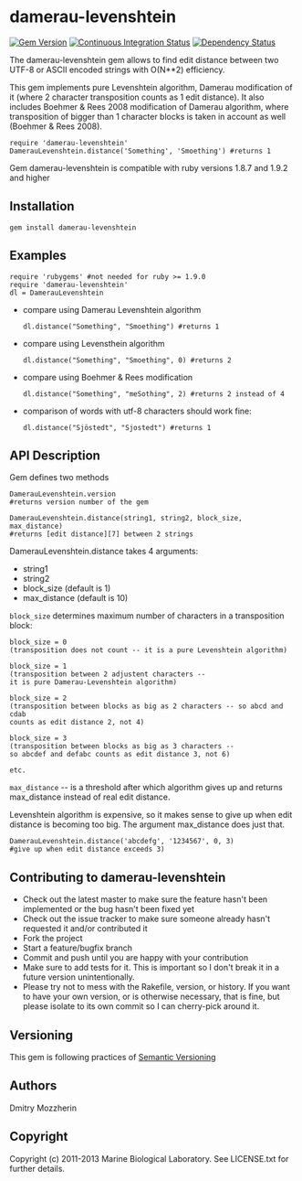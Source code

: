 damerau-levenshtein
===================

[![Gem Version][1]][2]
[![Continuous Integration Status][3]][4]
[![Dependency Status][5]][6]

The damerau-levenshtein gem allows to find edit distance between two UTF-8 
or ASCII encoded strings with O(N**2) efficiency.

This gem implements pure Levenshtein algorithm, Damerau modification of it 
(where 2 character transposition counts as 1 edit distance). It also includes 
Boehmer & Rees 2008 modification of Damerau algorithm, where transposition 
of bigger than 1 character blocks is taken in account as well 
(Boehmer & Rees 2008).
    
    require 'damerau-levenshtein'
    DamerauLevenshtein.distance('Something', 'Smoething') #returns 1

Gem damerau-levenshtein is compatible with ruby versions 1.8.7 
and 1.9.2 and higher

Installation
------------

    gem install damerau-levenshtein

Examples
--------
    
    require 'rubygems' #not needed for ruby >= 1.9.0
    require 'damerau-levenshtein'
    dl = DamerauLevenshtein

* compare using Damerau Levenshtein algorithm

    `dl.distance("Something", "Smoething") #returns 1`

* compare using Levensthein algorithm
  
    `dl.distance("Something", "Smoething", 0) #returns 2`

* compare using Boehmer & Rees modification

    `dl.distance("Something", "meSothing", 2) #returns 2 instead of 4`

* comparison of words with utf-8 characters should work fine:

    `dl.distance("Sjöstedt", "Sjostedt") #returns 1`

API Description
-----------

Gem defines two methods

    DamerauLevenshtein.version 
    #returns version number of the gem
    
    DamerauLevenshtein.distance(string1, string2, block_size, max_distance)
    #returns [edit distance][7] between 2 strings



DamerauLevenshtein.distance takes 4 arguments:

* string1
* string2
* block_size (default is 1)
* max_distance (default is 10)

`block_size` determines maximum number of characters in a transposition block:

    block_size = 0 
    (transposition does not count -- it is a pure Levenshtein algorithm)
    
    block_size = 1 
    (transposition between 2 adjustent characters -- 
    it is pure Damerau-Levenshtein algorithm)
    
    block_size = 2 
    (transposition between blocks as big as 2 characters -- so abcd and cdab 
    counts as edit distance 2, not 4)
    
    block_size = 3 
    (transposition between blocks as big as 3 characters -- 
    so abcdef and defabc counts as edit distance 3, not 6)
    
    etc.

`max_distance` -- is a threshold after which algorithm gives up and 
returns max_distance instead of real edit distance.

Levenshtein algorithm is expensive, so it makes sense to give up when edit 
distance is becoming too big. The argument max_distance does just that.

    DamerauLevenshtein.distance('abcdefg', '1234567', 0, 3) 
    #give up when edit distance exceeds 3)
    
Contributing to damerau-levenshtein
-----------------------------------
 
* Check out the latest master to make sure the feature hasn't been 
implemented or the bug hasn't been fixed yet
* Check out the issue tracker to make sure someone already hasn't requested 
it and/or contributed it
* Fork the project
* Start a feature/bugfix branch
* Commit and push until you are happy with your contribution
* Make sure to add tests for it. This is important so I don't break it 
in a future version unintentionally.
* Please try not to mess with the Rakefile, version, or history. If you want 
to have your own version, or is otherwise necessary, that is fine, but please 
isolate to its own commit so I can cherry-pick around it.

Versioning
----------

This gem is following practices of [Semantic Versioning][8]

Authors
-------

Dmitry Mozzherin

Copyright
---------

Copyright (c) 2011-2013 Marine Biological Laboratory. See LICENSE.txt for
further details.

[1]: https://badge.fury.io/rb/damerau-levenshtein.png
[2]: http://badge.fury.io/rb/damerau-levenshtein
[3]: https://secure.travis-ci.org/GlobalNamesArchitecture/damerau-levenshtein.png
[4]: http://travis-ci.org/GlobalNamesArchitecture/damerau-levenshtein
[5]: https://gemnasium.com/GlobalNamesArchitecture/damerau-levenshtein.png
[6]: https://gemnasium.com/GlobalNamesArchitecture/damerau-levenshtein
[7]: http://en.wikipedia.org/wiki/Edit_distance
[8]: http://semver.org/
